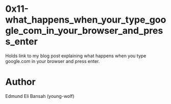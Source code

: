 # 0x11-what_happens_when_your_type_google_com_in_your_browser_and_press_enter
Holds link to my blog post explaining what happens when you type google.com in your browser and press enter.

# Author
Edmund Eli Bansah (young-wolf)
